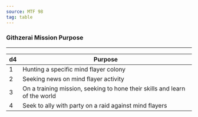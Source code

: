 ```yaml
---
source: MTF 98
tag: table
---
```


### Githzerai Mission Purpose
---
|d4|Purpose|
|----|------------|
|1|Hunting a specific mind flayer colony|
|2|Seeking news on mind flayer activity|
|3|On a training mission, seeking to hone their skills and learn of the world|
|4|Seek to ally with party on a raid against mind flayers|
